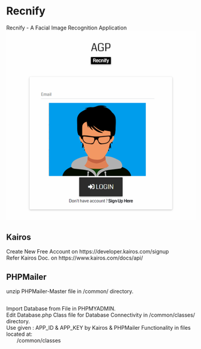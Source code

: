 # Recnify
Recnify - A Facial Image Recognition Application
![alt text](https://github.com/adi987123/Recnify/blob/master/images/git-main.jpg)
<h2>Kairos</h2>
Create New Free Account on https://developer.kairos.com/signup<br>
Refer Kairos Doc. on https://www.kairos.com/docs/api/
<h2>PHPMailer</h2>
unzip PHPMailer-Master file in /common/ directory.
<h2></h2>
Import Database from File in PHPMYADMIN.<br>
Edit Database.php Class file for Database Connectivity in /common/classes/ directory.<br>
Use given : APP_ID & APP_KEY by Kairos & PHPMailer Functionality in files located at:<br>
&emsp;&emsp;/common/classes
